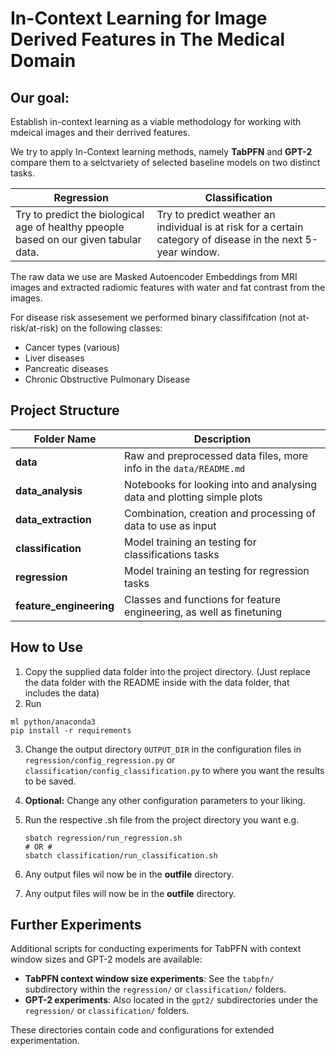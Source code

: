 # In-Context Learning for Image Derived Features in The Medical Domain

## Our goal:
Establish in-context learning as a viable methodology for working with mdeical images and their derrived features.

We try to apply In-Context learning methods, namely **TabPFN** and **GPT-2** compare them to a selctvariety of selected baseline models on two distinct tasks.

| Regression | Classification |
| --- | --- |
| Try to predict the biological age of healthy ppeople based on our given tabular data. | Try to predict weather an individual is at risk for a certain category of disease in the next 5-year window. | 

The raw data we use are Masked Autoencoder Embeddings from MRI images and extracted radiomic features with water and fat contrast from the images.

For disease risk assesement we performed binary classififcation (not at-risk/at-risk) on the following classes:
- Cancer types (various)
- Liver diseases
- Pancreatic diseases
- Chronic Obstructive Pulmonary Disease

## Project Structure

| Folder Name | Description |
| --- | --- |
|**data** | Raw and preprocessed data files, more info in the ```data/README.md``` |
|**data_analysis** | Notebooks for looking into and analysing data and plotting simple plots |
|**data_extraction** | Combination, creation and processing of data to use as input |
|**classification** | Model training an testing for classifications tasks|
|**regression** | Model training an testing for regression tasks |
|**feature_engineering** | Classes and functions for feature engineering, as well as finetuning |

## How to Use

1. Copy the supplied data folder into the project directory. (Just replace the data folder with the README inside with the data folder, that includes the data)
2. Run
```
ml python/anaconda3
pip install -r requirements
```
3. Change the output directory ```OUTPUT_DIR``` in the configuration files in ```regression/config_regression.py``` or ```classification/config_classification.py``` to where you want the results to be saved.
4. **Optional:** Change any other configuration parameters to your liking.
5. Run the respective .sh file from the project directory you want e.g. 
    ```
    sbatch regression/run_regression.sh
    # OR #
    sbatch classification/run_classification.sh
    ```
6. Any output files wil now be in the **outfile** directory.

6. Any output files will now be in the **outfile** directory.

## Further Experiments

Additional scripts for conducting experiments for TabPFN with context window sizes and GPT-2 models are available:

- **TabPFN context window size experiments**: See the `tabpfn/` subdirectory within the `regression/` or `classification/` folders.
- **GPT-2 experiments**: Also located in the `gpt2/` subdirectories under the `regression/` or `classification/` folders.

These directories contain code and configurations for extended experimentation.
